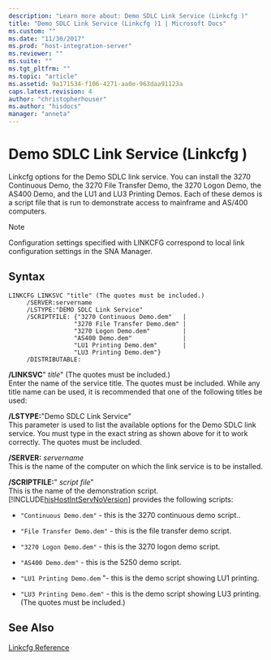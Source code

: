 ```yaml
---
description: "Learn more about: Demo SDLC Link Service (Linkcfg )"
title: "Demo SDLC Link Service (Linkcfg )1 | Microsoft Docs"
ms.custom: ""
ms.date: "11/30/2017"
ms.prod: "host-integration-server"
ms.reviewer: ""
ms.suite: ""
ms.tgt_pltfrm: ""
ms.topic: "article"
ms.assetid: 9a171534-f106-4271-aa0e-963daa91123a
caps.latest.revision: 4
author: "christopherhouser"
ms.author: "hisdocs"
manager: "anneta"
---
```

# Demo SDLC Link Service (Linkcfg )
Linkcfg options for the Demo SDLC link service. You can install the 3270 Continuous Demo, the 3270 File Transfer Demo, the 3270 Logon Demo, the AS400 Demo, and the LU1 and LU3 Printing Demos. Each of these demos is a script file that is run to demonstrate access to mainframe and AS/400 computers.  
  
> [!NOTE]
>  Configuration settings specified with LINKCFG correspond to local link configuration settings in the SNA Manager.  
  
## Syntax  
  
```  
LINKCFG LINKSVC "title" (The quotes must be included.)  
     /SERVER:servername  
     /LSTYPE:"DEMO SDLC Link Service"  
     /SCRIPTFILE: {"3270 Continuous Demo.dem"   |  
                  "3270 File Transfer Demo.dem" |  
                  "3270 Logon Demo.dem"         |  
                  "AS400 Demo.dem"              |  
                  "LU1 Printing Demo.dem"       |  
                  "LU3 Printing Demo.dem"}  
     /DISTRIBUTABLE:  
```  
  
 **/LINKSVC**" *title*" (The quotes must be included.)  
 Enter the name of the service title. The quotes must be included. While any title name can be used, it is recommended that one of the following titles be used:  
  
 **/LSTYPE:**"Demo SDLC Link Service"  
 This parameter is used to list the available options for the Demo SDLC link service. You must type in the exact string as shown above for it to work correctly. The quotes must be included.  
  
 **/SERVER:** *servername*  
 This is the name of the computer on which the link service is to be installed.  
  
 **/SCRIPTFILE:**" *script file*"  
 This is the name of the demonstration script. [!INCLUDE[hisHostIntServNoVersion](../includes/hishostintservnoversion-md.md)] provides the following scripts:  
  
-   `"Continuous Demo.dem"` - this is the 3270 continuous demo script..  
  
-   `"File Transfer Demo.dem"` - this is the file transfer demo script.  
  
-   `"3270 Logon Demo.dem"` - this is the 3270 logon demo script.  
  
-   `"AS400 Demo.dem"` - this is the 5250 demo script.  
  
-   `"LU1 Printing Demo.dem` "- this is the demo script showing LU1 printing.  
  
-   `"LU3 Printing Demo.dem"` - this is the demo script showing LU3 printing. (The quotes must be included.)  
  
## See Also  
 [Linkcfg Reference](../core/linkcfg-reference2.md)
